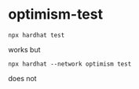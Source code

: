 # optimism-test
```
npx hardhat test
```
works
but
```
npx hardhat --network optimism test
```
does not